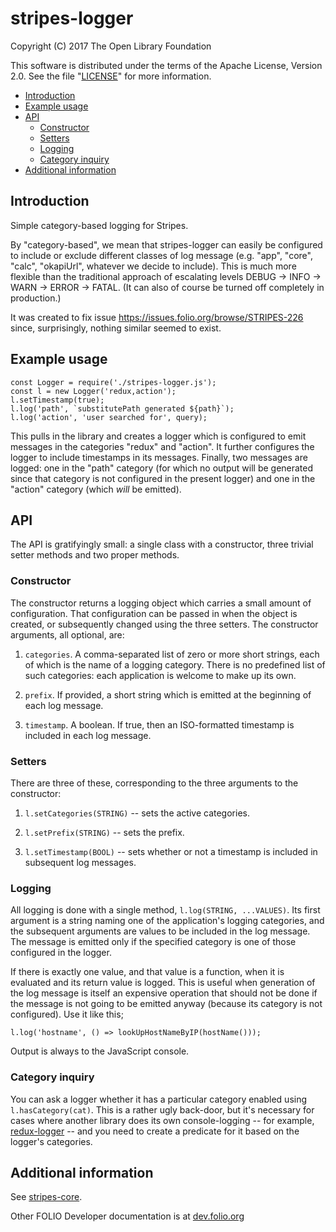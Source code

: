 # stripes-logger

Copyright (C) 2017 The Open Library Foundation

This software is distributed under the terms of the Apache License, Version 2.0. See the file "[LICENSE](LICENSE)" for more information.

<!-- ../okapi/doc/md2toc -l 2 README.md -->
* [Introduction](#introduction)
* [Example usage](#example-usage)
* [API](#api)
    * [Constructor](#constructor)
    * [Setters](#setters)
    * [Logging](#logging)
    * [Category inquiry](#category-inquiry)
* [Additional information](#additional-information)


## Introduction

Simple category-based logging for Stripes.

By "category-based", we mean that stripes-logger can easily be configured to include or exclude different classes of log message (e.g. "app", "core", "calc", "okapiUrl", whatever we decide to include). This is much more flexible than the traditional approach of escalating levels DEBUG -> INFO -> WARN -> ERROR -> FATAL. (It can also of course be turned off completely in production.)

It was created to fix issue https://issues.folio.org/browse/STRIPES-226 since, surprisingly, nothing similar seemed to exist.

## Example usage

```
const Logger = require('./stripes-logger.js');
const l = new Logger('redux,action');
l.setTimestamp(true);
l.log('path', `substitutePath generated ${path}`);
l.log('action', 'user searched for', query);
```

This pulls in the library and creates a logger which is configured to emit messages in the categories "redux" and "action". It further configures the logger to include timestamps in its messages. Finally, two messages are logged: one in the "path" category (for which no output will be generated since that category is not configured in the present logger) and one in the "action" category (which _will_ be emitted).

## API

The API is gratifyingly small: a single class with a constructor, three trivial setter methods and two proper methods.

### Constructor

The constructor returns a logging object which carries a small amount
of configuration. That configuration can be passed in when the object
is created, or subsequently changed using the three setters. The
constructor arguments, all optional, are:

1. `categories`. A comma-separated list of zero or more short strings, each of which is the name of a logging category. There is no predefined list of such categories: each application is welcome to make up its own.

2. `prefix`. If provided, a short string which is emitted at the beginning of each log message.

3. `timestamp`. A boolean. If true, then an ISO-formatted timestamp is included in each log message.

### Setters

There are three of these, corresponding to the three arguments to the constructor:

1. `l.setCategories(STRING)` -- sets the active categories.

1. `l.setPrefix(STRING)` -- sets the prefix.

1. `l.setTimestamp(BOOL)` -- sets whether or not a timestamp is included in subsequent log messages.

### Logging

All logging is done with a single method, `l.log(STRING, ...VALUES)`. Its first argument is a string naming one of the application's logging categories, and the subsequent arguments are values to be included in the log message. The message is emitted only if the specified category is one of those configured in the logger.

If there is exactly one value, and that value is a function, when it is evaluated and its return value is logged. This is useful when generation of the log message is itself an expensive operation that should not be done if the message is not going to be emitted anyway (because its category is not configured). Use it like this;

```
l.log('hostname', () => lookUpHostNameByIP(hostName()));
```

Output is always to the JavaScript console.

### Category inquiry

You can ask a logger whether it has a particular category enabled using `l.hasCategory(cat)`. This is a rather ugly back-door, but it's necessary for cases where another library does its own console-logging -- for example, [redux-logger](https://github.com/evgenyrodionov/redux-logger) -- and you need to create a predicate for it based on the logger's categories.

## Additional information

See [stripes-core](https://github.com/folio-org/stripes-core).

Other FOLIO Developer documentation is at [dev.folio.org](http://dev.folio.org/)
